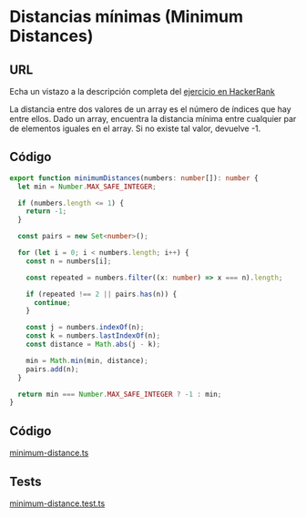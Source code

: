 # Distancias mínimas (Minimum Distances)

## URL
Echa un vistazo a la descripción completa del [ejercicio en HackerRank](https://www.hackerrank.com/challenges/minimum-distances)

La distancia entre dos valores de un array es el número de índices que hay entre ellos. Dado un array, encuentra la distancia mínima entre cualquier par de elementos iguales en el array. Si no existe tal valor, devuelve -1.

## Código

```typescript
export function minimumDistances(numbers: number[]): number {
  let min = Number.MAX_SAFE_INTEGER;

  if (numbers.length <= 1) {
    return -1;
  }

  const pairs = new Set<number>();

  for (let i = 0; i < numbers.length; i++) {
    const n = numbers[i];

    const repeated = numbers.filter((x: number) => x === n).length;

    if (repeated !== 2 || pairs.has(n)) {
      continue;
    }

    const j = numbers.indexOf(n);
    const k = numbers.lastIndexOf(n);
    const distance = Math.abs(j - k);

    min = Math.min(min, distance);
    pairs.add(n);
  }

  return min === Number.MAX_SAFE_INTEGER ? -1 : min;
}
```

## Código
[minimum-distance.ts](./minimum-distance.ts)

## Tests
[minimum-distance.test.ts](./minimum-distance.test.ts)
